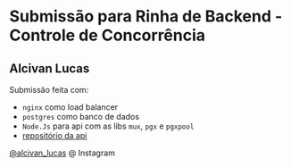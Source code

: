 # Submissão para Rinha de Backend - Controle de Concorrência

## Alcivan Lucas
Submissão feita com:
- `nginx` como load balancer
- `postgres` como banco de dados
- `Node.Js` para api com as libs `mux`, `pgx` e `pgxpool`
- [repositório da api](https://github.com/AlcivanLucas/rinha-de-backend-2024-q1.git)

[@alcivan_lucas]() @ Instagram
